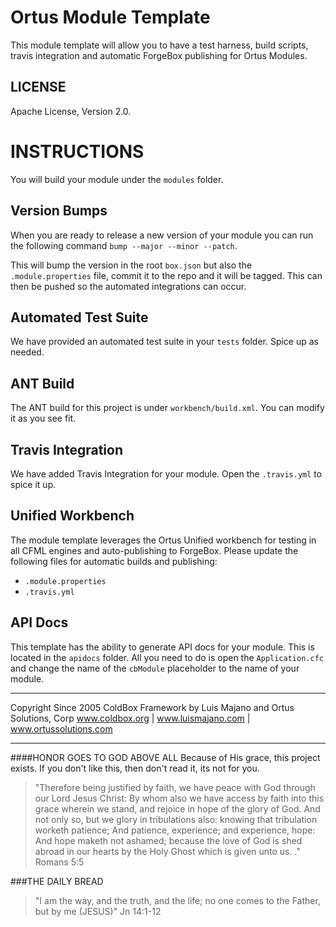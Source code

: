 # Ortus Module Template
This module template will allow you to have a test harness, build scripts, travis integration and automatic ForgeBox publishing for Ortus Modules.

## LICENSE
Apache License, Version 2.0.


INSTRUCTIONS
============

You will build your module under the `modules` folder.

## Version Bumps
When you are ready to release a new version of your module you can run the following command `bump --major --minor --patch`.

This will bump the version in the root `box.json` but also the `.module.properties` file, commit it to the repo and it will be tagged.  This can then be pushed so the automated integrations can occur.

## Automated Test Suite
We have provided an automated test suite in your `tests` folder. Spice up as needed.

## ANT Build
The ANT build for this project is under `workbench/build.xml`. You can modify it as you see fit.

## Travis Integration
We have added Travis Integration for your module. Open the `.travis.yml` to spice it up.

## Unified Workbench
The module template leverages the Ortus Unified workbench for testing in all CFML engines and auto-publishing to ForgeBox.  Please update the following files for automatic builds and publishing:

* `.module.properties`
* `.travis.yml`

## API Docs

This template has the ability to generate API docs for your module. This is located in the `apidocs` folder.  All you need to do is open the `Application.cfc` and change the name of the `cbModule` placeholder to the name of your module.


********************************************************************************
Copyright Since 2005 ColdBox Framework by Luis Majano and Ortus Solutions, Corp
www.coldbox.org | www.luismajano.com | www.ortussolutions.com
********************************************************************************
####HONOR GOES TO GOD ABOVE ALL
Because of His grace, this project exists. If you don't like this, then don't read it, its not for you.

>"Therefore being justified by faith, we have peace with God through our Lord Jesus Christ:
By whom also we have access by faith into this grace wherein we stand, and rejoice in hope of the glory of God.
And not only so, but we glory in tribulations also: knowing that tribulation worketh patience;
And patience, experience; and experience, hope:
And hope maketh not ashamed; because the love of God is shed abroad in our hearts by the 
Holy Ghost which is given unto us. ." Romans 5:5

###THE DAILY BREAD
 > "I am the way, and the truth, and the life; no one comes to the Father, but by me (JESUS)" Jn 14:1-12